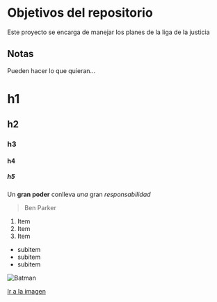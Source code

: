 # Objetivos del repositorio

Este proyecto se encarga de manejar los planes de la liga de la justicia


## Notas
Pueden hacer lo que quieran...

# h1
## h2
### h3
#### h4
##### h5

Un **gran poder** conlleva _una_ gran *responsabilidad*
> Ben Parker

1. Item
2. Item
3. Item
  * subitem
  * subitem
  * subitem
  
![Batman](https://image.cnbcfm.com/api/v1/image/105814861-1553608877209ben-affleck-batman-1.jpg?v=1553609938&w=740&h=416)

[Ir a la imagen](https://image.cnbcfm.com/api/v1/image/105814861-1553608877209ben-affleck-batman-1.jpg?v=1553609938&w=740&h=416)
